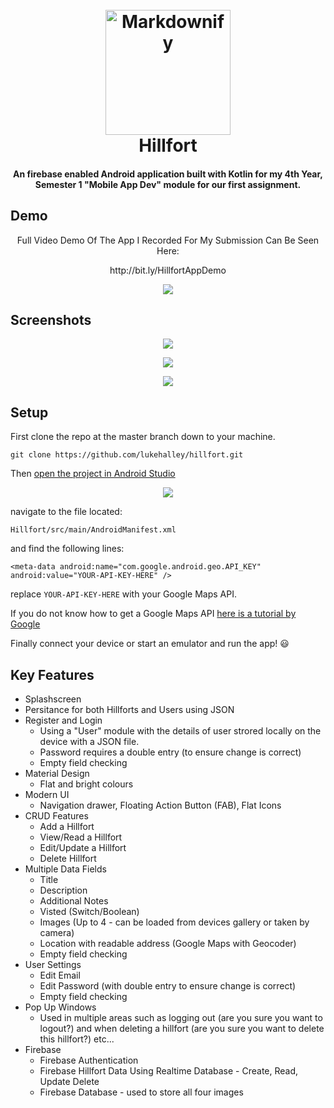 
<h1 align="center">
  <br>
  <a href="https://preview.ibb.co/mDA9Sf/appNoTxt.png"><img src="https://preview.ibb.co/mDA9Sf/appNoTxt.png" alt="Markdownify" width="200"></a>
  <br>
  Hillfort
  <br>
</h1>

<h4 align="center">An firebase enabled Android application built with Kotlin for my 4th Year, Semester 1 "Mobile App Dev" module for our first assignment.</a></h4>

## Demo


<p align="center">
Full Video Demo Of The App I Recorded For My Submission Can Be Seen Here: 
</p>

<p align="center">
http://bit.ly/HillfortAppDemo
</p>

<p align="center">
 
</p>

<p align="center">
  <img src="https://media.giphy.com/media/63LNxgT7pn0Ma9NRHh/giphy.gif">
</p>

## Screenshots

<p align="center">
  <img src="http://i.imgur.com/UGPa7oW.jpg">
</p>

<p align="center">
  <img src="https://image.ibb.co/maSjSf/2.jpg">
</p>

<p align="center">
  <img src="https://image.ibb.co/h3LtL0/3.jpg">
</p>

## Setup

First clone the repo at the master branch down to your machine.

`git clone https://github.com/lukehalley/hillfort.git`

Then [open the project in Android Studio](https://github.com/dogriffiths/HeadFirstAndroid/wiki/How-to-open-a-project-in-Android-Studio)

<p align="center">
  <img src="https://i.imgur.com/LiOBGk0.png">
</p>

navigate to the file located:

`Hillfort/src/main/AndroidManifest.xml`

and find the following lines:

`<meta-data
            android:name="com.google.android.geo.API_KEY"
            android:value="YOUR-API-KEY-HERE" />`

replace `YOUR-API-KEY-HERE` with your Google Maps API.

If you do not know how to get a Google Maps API [here is a tutorial by Google](https://developers.google.com/maps/documentation/android-sdk/signup)

Finally connect your device or start an emulator and run the app! 😃

## Key Features

* Splashscreen
* Persitance for both Hillforts and Users using JSON
* Register and Login
  - Using a "User" module with the details of user strored locally on the device with a JSON file.
  - Password requires a double entry (to ensure change is correct)
  - Empty field checking
* Material Design
  - Flat and bright colours
* Modern UI
  - Navigation drawer, Floating Action Button (FAB), Flat Icons
* CRUD Features
  - Add a Hillfort
  - View/Read a Hillfort
  - Edit/Update a Hillfort
  - Delete Hillfort
* Multiple Data Fields
  - Title
  - Description
  - Additional Notes
  - Visted (Switch/Boolean)
  - Images (Up to 4 - can be loaded from devices gallery or taken by camera)
  - Location with readable address (Google Maps with Geocoder)
  - Empty field checking
* User Settings
  - Edit Email
  - Edit Password (with double entry to ensure change is correct)
  - Empty field checking
* Pop Up Windows
  - Used in multiple areas such as logging out (are you sure you want to logout?) and when deleting a hillfort (are you sure you want to delete this hillfort?) etc...
* Firebase
  - Firebase Authentication
  - Firebase Hillfort Data Using Realtime Database - Create, Read, Update Delete
  - Firebase Database - used to store all four images 
  

